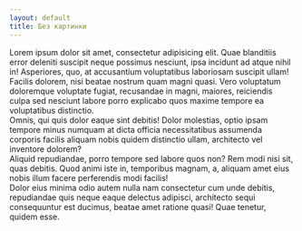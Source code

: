 ```yaml
---
layout: default
title: Без картинки
---
```

<div>Lorem ipsum dolor sit amet, consectetur adipisicing elit. Quae blanditiis error deleniti suscipit neque possimus nesciunt, ipsa incidunt ad atque nihil in! Asperiores, quo, at accusantium voluptatibus laboriosam suscipit ullam!</div>
<div>Facilis dolorem, nisi beatae nostrum quam magni quasi. Vero voluptatum doloremque voluptate fugiat, recusandae in magni, maiores, reiciendis culpa sed nesciunt labore porro explicabo quos maxime tempore ea voluptatibus distinctio.</div>
<div>Omnis, qui quis dolor eaque sint debitis! Dolor molestias, optio ipsam tempore minus numquam at dicta officia necessitatibus assumenda corporis facilis aliquam nobis quidem distinctio ullam, architecto vel inventore dolorem?</div>
<div>Aliquid repudiandae, porro tempore sed labore quos non? Rem modi nisi sit, quas debitis. Quod animi iste in, temporibus magnam, a, aliquam amet eius nobis illum facere perferendis modi facilis!</div>
<div>Dolor eius minima odio autem nulla nam consectetur cum unde debitis, repudiandae quis neque eaque delectus adipisci, architecto sequi consequuntur est ducimus, beatae amet ratione quasi! Quae tenetur, quidem esse.</div>
